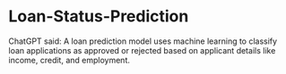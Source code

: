 # Loan-Status-Prediction
ChatGPT said: A loan prediction model uses machine learning to classify loan applications as approved or rejected based on applicant details like income, credit, and employment.
